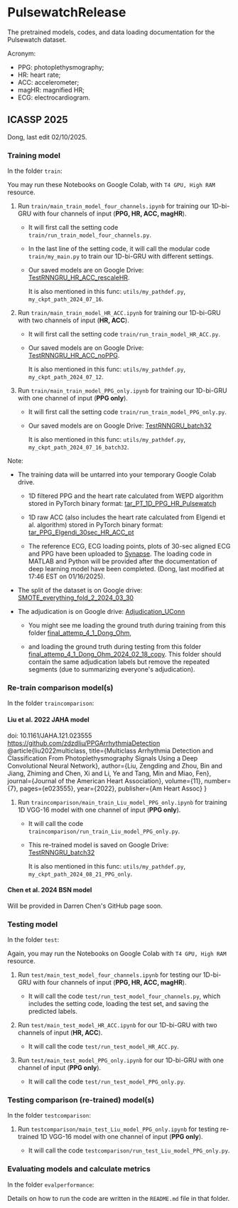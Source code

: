 # PulsewatchRelease
The pretrained models, codes, and data loading documentation for the Pulsewatch dataset.

Acronym:

- PPG: photoplethysmography;
- HR: heart rate;
- ACC: accelerometer;
- magHR: magnified HR;
- ECG: electrocardiogram.

## ICASSP 2025
Dong, last edit 02/10/2025.
### Training model

In the folder `train`:

You may run these Notebooks on Google Colab, with `T4 GPU, High RAM` resource.

1. Run `train/main_train_model_four_channels.ipynb` for training our 1D-bi-GRU with four channels of input (**PPG, HR, ACC, magHR**).

   - It will first call the setting code `train/run_train_model_four_channels.py`.
   
   - In the last line of the setting code, it will call the modular code `train/my_main.py` to train our 1D-bi-GRU with different settings.

   - Our saved models are on Google Drive: [TestRNNGRU_HR_ACC_rescaleHR](https://drive.google.com/drive/folders/107pCHkm7K8vcmIlLU5XHABjcIuMnu3vT?usp=drive_link).
     
     It is also mentioned in this func: `utils/my_pathdef.py`, `my_ckpt_path_2024_07_16`.

2. Run `train/main_train_model_HR_ACC.ipynb` for training our 1D-bi-GRU with two channels of input (**HR, ACC**).

   - It will first call the setting code `train/run_train_model_HR_ACC.py`.

   - Our saved models are on Google Drive: [TestRNNGRU_HR_ACC_noPPG](https://drive.google.com/drive/folders/1-xYFqtmFS3QlqJJUf-tZ2GvJfdZL8ji3?usp=drive_link).

     It is also mentioned in this func: `utils/my_pathdef.py`, `my_ckpt_path_2024_07_12`.

3. Run `train/main_train_model_PPG_only.ipynb` for training our 1D-bi-GRU with one channel of input (**PPG only**).

   - It will first call the setting code `train/run_train_model_PPG_only.py`.

   - Our saved models are on Google Drive: [TestRNNGRU_batch32](https://drive.google.com/drive/folders/10UeAzp4sYzxCic5vuxhYNNazLsqn6fpw?usp=drive_link)

     It is also mentioned in this func: `utils/my_pathdef.py`, `my_ckpt_path_2024_07_16_batch32`.

Note:

- The training data will be untarred into your temporary Google Colab drive. 

  - 1D filtered PPG and the heart rate calculated from WEPD algorithm stored in PyTorch binary format: [tar_PT_1D_PPG_HR_Pulsewatch](https://drive.google.com/drive/folders/130XzyOjix3-Sb8dGt_0Kgc_lZeF66JdL?usp=drive_link)

  - 1D raw ACC (also includes the heart rate calculated from Elgendi et al. algorithm) stored in PyTorch binary format: [tar_PPG_Elgendi_30sec_HR_ACC_pt](https://drive.google.com/drive/folders/1A0iLeSs_pySDuKulNC-xWmUdswqs8WIP?usp=drive_link)

  - The reference ECG, ECG loading points, plots of 30-sec aligned ECG and PPG have been uploaded to [Synapse](https://drive.google.com/drive/folders/1kfeEN8WDp1xhypB5VVze_0W6FUocPfxU?usp=drive_link). The loading code in MATLAB and Python will be provided after the documentation of deep learning model have been completed. (Dong, last modified at 17:46 EST on 01/16/2025).

- The split of the dataset is on Google drive: [SMOTE_everything_fold_2_2024_03_30](https://drive.google.com/drive/folders/12FfPZRf5wDzexFGxKPXqGojtP-d1N5jq?usp=drive_link)

- The adjudication is on Google drive: [Adjudication_UConn](https://drive.google.com/drive/folders/182R7-Q_lDawf6u2RqJJwZUzex0VKUlhP?usp=drive_link)

  - You might see me loading the ground truth during training from this folder [final_attemp_4_1_Dong_Ohm](https://drive.google.com/drive/folders/1a4XJw3ANN0b-Q7wjNYxNI3phl9u5V2r9?usp=drive_link),

  - and loading the ground truth during testing from this folder [final_attemp_4_1_Dong_Ohm_2024_02_18_copy](https://drive.google.com/drive/folders/1RArra_FLG9GTwX2rsmKM_YSRGZ5QAxU-?usp=drive_link). This folder should contain the same adjudication labels but remove the repeated segments (due to summarizing everyone's adjudication).

### Re-train comparison model(s)

In the folder `traincomparison`:

#### Liu et al. 2022 JAHA model

doi: 10.1161/JAHA.121.023555
https://github.com/zdzdliu/PPGArrhythmiaDetection
@article{liu2022multiclass,
  title={Multiclass Arrhythmia Detection and Classification From Photoplethysmography Signals Using a Deep Convolutional Neural Network},
  author={Liu, Zengding and Zhou, Bin and Jiang, Zhiming and Chen, Xi and Li, Ye and Tang, Min and Miao, Fen},
  journal={Journal of the American Heart Association},
  volume={11},
  number={7},
  pages={e023555},
  year={2022},
  publisher={Am Heart Assoc}
}

1. Run `traincomparison/main_train_Liu_model_PPG_only.ipynb` for training 1D VGG-16 model with one channel of input (**PPG only**).

   - It will call the code `traincomparison/run_train_Liu_model_PPG_only.py`.

   - This re-trained model is saved on Google Drive: [TestRNNGRU_batch32](https://drive.google.com/drive/folders/10UeAzp4sYzxCic5vuxhYNNazLsqn6fpw?usp=drive_link)

     It is also mentioned in this func: `utils/my_pathdef.py`, `my_ckpt_path_2024_08_21_PPG_only`.

#### Chen et al. 2024 BSN model

Will be provided in Darren Chen's GitHub page soon.

### Testing model

In the folder `test`:

Again, you may run the Notebooks on Google Colab with `T4 GPU, High RAM` resource.

1. Run `test/main_test_model_four_channels.ipynb` for testing our 1D-bi-GRU with four channels of input (**PPG, HR, ACC, magHR**).

   - It will call the code `test/run_test_model_four_channels.py`, which includes the setting code, loading the test set, and saving the predicted labels.

2. Run `test/main_test_model_HR_ACC.ipynb` for our 1D-bi-GRU with two channels of input (**HR, ACC**).

   - It will call the code `test/run_test_model_HR_ACC.py`.

3. Run `test/main_test_model_PPG_only.ipynb` for our 1D-bi-GRU with one channel of input (**PPG only**).

   - It will call the code `test/run_test_model_PPG_only.py`.

### Testing comparison (re-trained) model(s)

In the folder `testcomparison`:

1. Run `testcomparison/main_test_Liu_model_PPG_only.ipynb` for testing re-trained 1D VGG-16 model with one channel of input (**PPG only**).

   - It will call the code `testcomparison/run_test_Liu_model_PPG_only.py`.

### Evaluating models and calculate metrics

In the folder `evalperformance`:

Details on how to run the code are written in the `README.md` file in that folder.

